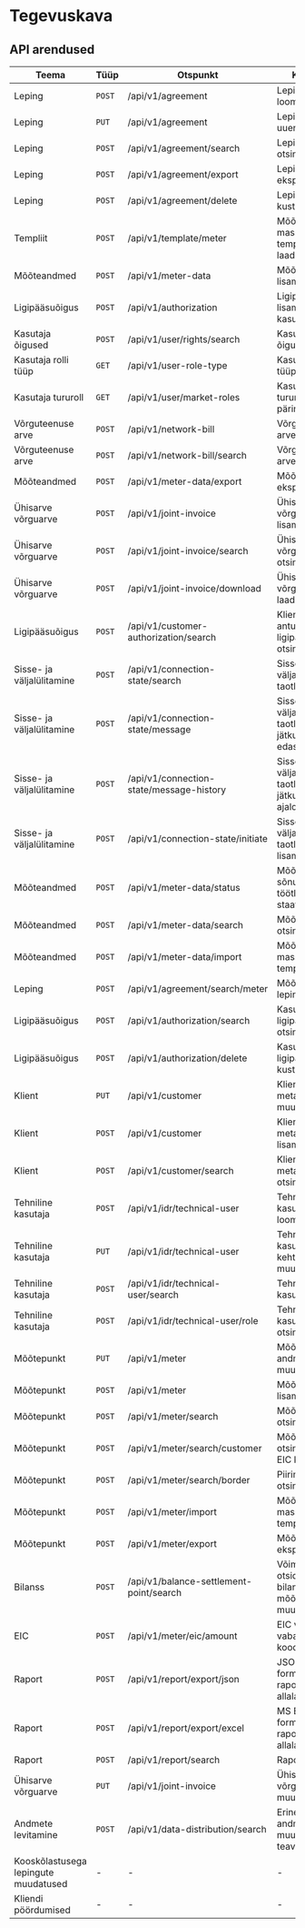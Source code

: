 # Tegevuskava

## API arendused

| Teema                                | Tüüp   | Otspunkt                                 | Kirjeldus                                                        | Valmimine |
|--------------------------------------|--------|------------------------------------------|------------------------------------------------------------------|-----------|
| Leping                               | `POST` | /api/v1/agreement                        | Lepingu loomine                                                  | Valmis    |
| Leping                               | `PUT`  | /api/v1/agreement                        | Lepingu uuendamine                                               | Valmis    |
| Leping                               | `POST` | /api/v1/agreement/search                 | Lepingute otsing                                                 | Valmis    |
| Leping                               | `POST` | /api/v1/agreement/export                 | Lepingute eksport                                                | Valmis    |
| Leping                               | `POST` | /api/v1/agreement/delete                 | Lepingu kustutamine                                              | Valmis    |
| Templiit                             | `POST` | /api/v1/template/meter                   | Mõõtepunkti masslisamise templiidi alla laadimine                | Valmis    |
| Mõõteandmed                          | `POST` | /api/v1/meter-data                       | Mõõteandmete lisamine                                            | Valmis    |
| Ligipääsuõigus                       | `POST` | /api/v1/authorization                    | Ligipääsuõiguse lisamine kasutajale                              | Valmis    |
| Kasutaja õigused                     | `POST` | /api/v1/user/rights/search               | Kasutaja õiguste päring                                          | Valmis    |
| Kasutaja rolli tüüp                  | `GET`  | /api/v1/user-role-type                   | Kasutaja rolli tüüpide päring                                    | Valmis    |
| Kasutaja tururoll                    | `GET`  | /api/v1/user/market-roles                | Kasutaja tururollide päring                                      | Valmis    |
| Võrguteenuse arve                    | `POST` | /api/v1/network-bill                     | Võrguteenuse arve lisamine                                       | Valmis    |
| Võrguteenuse arve                    | `POST` | /api/v1/network-bill/search              | Võrguteenuse arve otsing                                         | Valmis    |
| Mõõteandmed                          | `POST` | /api/v1/meter-data/export                | Mõõteandmete eksportimine                                        | Valmis    |
| Ühisarve võrguarve                   | `POST` | /api/v1/joint-invoice                    | Ühisarve võrguarve lisamine                                      | Valmis    |
| Ühisarve võrguarve                   | `POST` | /api/v1/joint-invoice/search             | Ühisarve võrguarve otsing                                        | Valmis    |
| Ühisarve võrguarve                   | `POST` | /api/v1/joint-invoice/download           | Ühisarve võrguarve alla laadimine                                | Valmis    |
| Ligipääsuõigus                       | `POST` | /api/v1/customer-authorization/search    | Kliendiportaalis antud ligipääsuõiguste otsing                   | Valmis    |
| Sisse- ja väljalülitamine            | `POST` | /api/v1/connection-state/search          | Sisse- või väljalülitamise taotluste otsing                      | Valmis    |
| Sisse- ja väljalülitamine            | `POST` | /api/v1/connection-state/message         | Sisse- või väljalülitamise taotlusele jätkusõnumite edastamine   | Valmis    |
| Sisse- ja väljalülitamine            | `POST` | /api/v1/connection-state/message-history | Sisse- või väljalülitamise taotluste jätkusõnumite ajaloo otsing | Valmis    |
| Sisse- ja väljalülitamine            | `POST` | /api/v1/connection-state/initiate        | Sisse- või väljalülitamise taotluse lisamine                     | Valmis    |
| Mõõteandmed                          | `POST` | /api/v1/meter-data/status                | Mõõteandmete sõnumi töötlemise staatuse päring                   | Valmis    |
| Mõõteandmed                          | `POST` | /api/v1/meter-data/search                | Mõõteandmete otsing                                              | Valmis    |
| Mõõteandmed                          | `POST` | /api/v1/meter-data/import                | Mõõteandmete masslaadimine templiidi abil                        | Valmis    |
| Leping                               | `POST` | /api/v1/agreement/search/meter           | Mõõtepunkti lepingute otsing                                     | Valmis    |
| Ligipääsuõigus                       | `POST` | /api/v1/authorization/search             | Kasutaja ligipääsuõiguste otsing                                 | Valmis    |
| Ligipääsuõigus                       | `POST` | /api/v1/authorization/delete             | Kasutaja ligipääsuõiguse kustutamine                             | Valmis    |
| Klient                               | `PUT`  | /api/v1/customer                         | Kliendi ja tema metaandmete muutmine                             | Valmis    |
| Klient                               | `POST` | /api/v1/customer                         | Kliendi ja tema metaandmete lisamine                             | Valmis    |
| Klient                               | `POST` | /api/v1/customer/search                  | Kliendi ja tema metaandmete otsing                               | Valmis    |
| Tehniline kasutaja                   | `POST` | /api/v1/idr/technical-user               | Tehnilise kasutaja loomine                                       | Valmis    |
| Tehniline kasutaja                   | `PUT`  | /api/v1/idr/technical-user               | Tehnilise kasutaja kehtetuks muutmine                            | Valmis    |
| Tehniline kasutaja                   | `POST` | /api/v1/idr/technical-user/search        | Tehnilise kasutaja otsing                                        | Valmis    |
| Tehniline kasutaja                   | `POST` | /api/v1/idr/technical-user/role          | Tehnilise kasutaja rollide otsing                                | Valmis    |
| Mõõtepunkt                           | `PUT`  | /api/v1/meter                            | Mõõtepunkti andmete muutmine                                     | Valmis    |
| Mõõtepunkt                           | `POST` | /api/v1/meter                            | Mõõtepunkti lisamine                                             | Valmis    |
| Mõõtepunkt                           | `POST` | /api/v1/meter/search                     | Mõõtepunkti otsing                                               | Valmis    |
| Mõõtepunkt                           | `POST` | /api/v1/meter/search/customer            | Mõõtepunkti otsing kliendi EIC koodi alusel                      | Valmis    |
| Mõõtepunkt                           | `POST` | /api/v1/meter/search/border              | Piirimõõtepunkti otsing                                          | Valmis    |
| Mõõtepunkt                           | `POST` | /api/v1/meter/import                     | Mõõtepunktide massimport templiidi abil                          | Valmis    |
| Mõõtepunkt                           | `POST` | /api/v1/meter/export                     | Mõõtepunktide eksportimine                                       | Valmis    |
| Bilanss                              | `POST` | /api/v1/balance-settlement-point/search  | Võimaldab otsida bilansiselgituse mõõtepunktide muudatusi        | Valmis    |
| EIC                                  | `POST` | /api/v1/meter/eic/amount                 | EIC vahemikust vabade EIC koodide otsing                         | Valmis    |
| Raport                               | `POST` | /api/v1/report/export/json               | JSON formaadis raporti allalaadimine                             | Valmis    |
| Raport                               | `POST` | /api/v1/report/export/excel              | MS Excel formaadis raporti allalaadimine                         | Valmis    |
| Raport                               | `POST` | /api/v1/report/search                    | Raportite otsing                                                 | Valmis    |
| Ühisarve võrguarve                   | `PUT`  | /api/v1/joint-invoice                    | Ühisarve võrguarve muutmine                                      | Valmis    |
| Andmete levitamine                   | `POST` | /api/v1/data-distribution/search         | Erinevate andmeobjektide muudatuste teavitused                   | Valmis    |
| Kooskõlastusega lepingute muudatused | -      | -                                        | -                                                                | 2025.01   |
| Kliendi pöördumised                  | -      | -                                        | -                                                                | 2025      |
